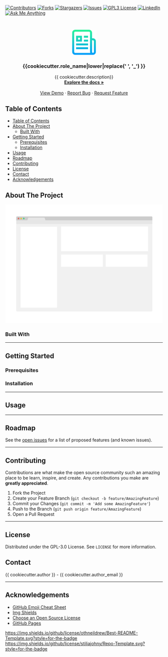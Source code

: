 [![Contributors][contributors-shield]][contributors-url]
[![Forks][forks-shield]][forks-url]
[![Stargazers][stars-shield]][stars-url]
[![Issues][issues-shield]][issues-url]
[![GPL3 License][license-shield]][license-url]
[![LinkedIn][linkedin-shield]][linkedin-url]
[![Ask Me Anything][ask-me-anything]][personal-page]

<!-- PROJECT LOGO -->
<br />
<p align="center">
  <a href="https://github.com/stiliajohny/Repo-Template">
    <img src=".assets/logo.png" alt="Logo" width="80" height="80">
  </a>

  <h3 align="center">{{cookiecutter.role_name|lower|replace(' ', '_') }}</h3>

  <p align="center">
    {{ cookiecutter.description}}
    <br />
    <a href="./README.md"><strong>Explore the docs »</strong></a>
    <br />
    <br />
    <a href="https://github.com/stiliajohny/Repo-Template">View Demo</a>
    ·
    <a href="https://github.com/stiliajohny/Repo-Template/issues/new?labels=i%3A+bug&template=1-bug-report.md">Report Bug</a>
    ·
    <a href="https://github.com/stiliajohny/Repo-Template/issues/new?labels=i%3A+enhancement&template=2-feature-request.md">Request Feature</a>
  </p>
</p>

<!-- TABLE OF CONTENTS -->

## Table of Contents

- [Table of Contents](#table-of-contents)
- [About The Project](#about-the-project)
  - [Built With](#built-with)
- [Getting Started](#getting-started)
  - [Prerequisites](#prerequisites)
  - [Installation](#installation)
- [Usage](#usage)
- [Roadmap](#roadmap)
- [Contributing](#contributing)
- [License](#license)
- [Contact](#contact)
- [Acknowledgements](#acknowledgements)

<!-- ABOUT THE PROJECT -->

## About The Project

[![Product Name Screen Shot][product-screenshot]](./.assets/screenshot.png)

<!--
There are many great README templates available on GitHub, however, I didn't find one that really suit my needs so I created this enhanced one. I want to create a README template so amazing that it'll be the last one you ever need.

Here's why:

- Your time should be focused on creating something amazing. A project that solves a problem and helps others
- You shouldn't be doing the same tasks over and over like creating a README from scratch
- You should element DRY principles to the rest of your life :smile:

Of course, no one template will serve all projects since your needs may be different. So I'll be adding more in the near future. You may also suggest changes by forking this repo and creating a pull request or opening an issue.

A list of commonly used resources that I find helpful are listed in the acknowledgements.
-->

### Built With

<!--
This section should list any major frameworks that you built your project using. Leave any add-ons/plugins for the acknowledgements section. Here are a few examples.

- [Bootstrap](https://getbootstrap.com)
- [JQuery](https://jquery.com)
- [Laravel](https://laravel.com)
-->

---

<!-- GETTING STARTED -->

## Getting Started

<!--
This is an example of how you may give instructions on setting up your project locally.
To get a local copy up and running follow these simple example steps.
-->

### Prerequisites

<!--

This is an example of how to list things you need to use the software and how to install them.

- npm

```sh
npm install npm@latest -g
```
-->

### Installation

<!--
1. Get a free API Key at [https://example.com](https://example.com)
2. Clone the repo

```sh
git clone https://github.com/your_username_/Project-Name.git
```

3. Install NPM packages

```sh
npm install
```

4. Enter your API in `config.js`

```JS
const API_KEY = 'ENTER YOUR API';
```
-->

---

<!-- USAGE EXAMPLES -->

## Usage

<!--
Use this space to show useful examples of how a project can be used. Additional screenshots, code examples and demos work well in this space. You may also link to more resources.

_For more examples, please refer to the [Documentation](https://example.com)_
-->

---

<!-- ROADMAP -->

## Roadmap

See the [open issues](https://github.com/stiliajohny/Repo-Template/issues) for a list of proposed features (and known issues).

---

<!-- CONTRIBUTING -->

## Contributing

Contributions are what make the open source community such an amazing place to be learn, inspire, and create. Any contributions you make are **greatly appreciated**.

1. Fork the Project
2. Create your Feature Branch (`git checkout -b feature/AmazingFeature`)
3. Commit your Changes (`git commit -m 'Add some AmazingFeature'`)
4. Push to the Branch (`git push origin feature/AmazingFeature`)
5. Open a Pull Request

---

<!-- LICENSE -->

## License

Distributed under the GPL-3.0 License. See `LICENSE` for more information.

<!-- CONTACT -->

## Contact

{{ cookiecutter.author }} - {{ cookiecutter.author_email }}


---

<!-- ACKNOWLEDGEMENTS -->

## Acknowledgements

- [GitHub Emoji Cheat Sheet](https://www.webpagefx.com/tools/emoji-cheat-sheet)
- [Img Shields](https://shields.io)
- [Choose an Open Source License](https://choosealicense.com)
- [GitHub Pages](https://pages.github.com)

<!-- MARKDOWN LINKS & IMAGES -->
<!-- https://www.markdownguide.org/basic-syntax/#reference-style-links -->

[contributors-shield]: https://img.shields.io/github/contributors/stiliajohny/Repo-Template.svg?style=for-the-badge
[contributors-url]: https://github.com/stiliajohny/Repo-Template/graphs/contributors
[forks-shield]: https://img.shields.io/github/forks/stiliajohny/Repo-Template.svg?style=for-the-badge
[forks-url]: https://github.com/stiliajohny/Repo-Template/network/members
[stars-shield]: https://img.shields.io/github/stars/stiliajohny/Repo-Template.svg?style=for-the-badge
[stars-url]: https://github.com/stiliajohny/Repo-Template/stargazers
[issues-shield]: https://img.shields.io/github/issues/stiliajohny/Repo-Template.svg?style=for-the-badge
[issues-url]: https://github.com/stiliajohny/Repo-Template/issues
[license-shield]: https://img.shields.io/github/license/stiliajohny/Repo-Template?style=for-the-badge
[license-url]: https://github.com/stiliajohny/Repo-Template/blob/master/LICENSE.txt
[linkedin-shield]: https://img.shields.io/badge/-LinkedIn-black.svg?style=for-the-badge&logo=linkedin&colorB=555
[linkedin-url]: https://linkedin.com/in/johnstilia/
[product-screenshot]: .assets/screenshot.png
[ask-me-anything]: https://img.shields.io/badge/Ask%20me-anything-1abc9c.svg?style=for-the-badge
[personal-page]: https://github.com/stiliajohny

https://img.shields.io/github/license/othneildrew/Best-README-Template.svg?style=for-the-badge
https://img.shields.io/github/license/stiliajohny/Repo-Template.svg?style=for-the-badge
